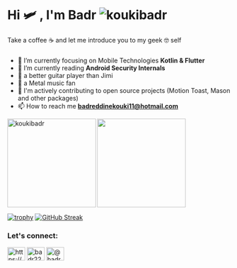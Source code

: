 <h1 align="left">Hi 🛩️ , I'm Badr <img src="https://komarev.com/ghpvc/?username=koukibadr&label=Profile%20views&color=0e75b6&style=flat" alt="koukibadr" /></h1>

Take a coffee ☕ and let me introduce you to my geek 🤓 self
<h3 align="left"> </h3>

- 🌱 I’m currently focusing on Mobile Technologies **Kotlin & Flutter**
- 📖 I’m currently reading **Android Security Internals**
- 🎸 a better guitar player than Jimi
- 🤘 a Metal music fan
- 👯 I'm actively contributing to open source projects (Motion Toast, Mason and other packages)
- 📫 How to reach me **badreddinekouki11@hotmail.com**


<p><img height="200px" align="left" src="https://github-readme-stats.vercel.app/api/top-langs?username=koukibadr&hide=cmake,html,css&show_icons=true&locale=en&layout=donut&hide_progress=true" alt="koukibadr" /></p>

<picture>
  <source
    srcset="https://github-readme-stats.vercel.app/api?username=koukibadr&show_icons=true&theme=dark&rank_icon=github"
    media="(prefers-color-scheme: dark)"
  />
  <source
    srcset="https://github-readme-stats.vercel.app/api?username=koukibadr&show_icons=true"
    media="(prefers-color-scheme: light), (prefers-color-scheme: no-preference)"
  />
  <img src="https://github-readme-stats.vercel.app/api?username=koukibadr&show_icons=true" height="200px" />
</picture>

[![trophy](https://github-profile-trophy.vercel.app/?username=koukibadr&row=1)](https://github.com/ryo-ma/github-profile-trophy)
[![GitHub Streak](https://github-readme-streak-stats.herokuapp.com/?user=koukibadr)](https://git.io/streak-stats)




<h3 align="left">Let's connect:</h3>
<p align="left">
<a href="https://linkedin.com/in/https://www.linkedin.com/in/badr-kouki-996351116/" target="blank"><img align="center" src="https://raw.githubusercontent.com/rahuldkjain/github-profile-readme-generator/master/src/images/icons/Social/linked-in-alt.svg" alt="https://www.linkedin.com/in/badr-kouki-996351116/" height="30" width="40" /></a>
<a href="https://dribbble.com/badr2210" target="blank"><img align="center" src="https://raw.githubusercontent.com/rahuldkjain/github-profile-readme-generator/master/src/images/icons/Social/dribbble.svg" alt="badr2210" height="30" width="40" /></a>
<a href="https://medium.com/@badrkouki" target="blank"><img align="center" src="https://raw.githubusercontent.com/rahuldkjain/github-profile-readme-generator/master/src/images/icons/Social/medium.svg" alt="@badrkouki" height="30" width="40" /></a>
</p>



